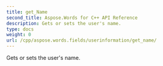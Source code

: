 ```yaml
---
title: get_Name
second_title: Aspose.Words for C++ API Reference
description: Gets or sets the user's name. 
type: docs
weight: 0
url: /cpp/aspose.words.fields/userinformation/get_name/
---
```


Gets or sets the user's name. 

